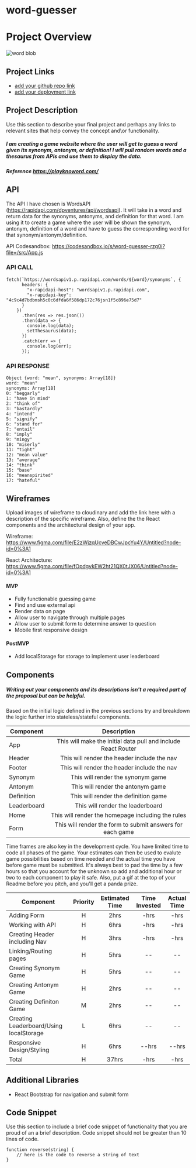 # word-guesser
# Project Overview
![word blob](https://media1.giphy.com/media/3o6ozjrPeWQifzyA6Y/giphy.gif?cid=ecf05e475e3af07b49adfba11666ca079a56fea76afecdba&rid=giphy.gif)
## Project Links

- [add your github repo link]()
- [add your deployment link]()

## Project Description

Use this section to describe your final project and perhaps any links to relevant sites that help convey the concept and\or functionality.
##### I am creating a game website where the user will get to guess a word given its synonym, antonym, or definition! I will pull random words and a thesaurus from APIs and use them to display the data.
##### Reference https://playknoword.com/
## API


The API I have chosen is WordsAPI (https://rapidapi.com/dpventures/api/wordsapi). It will take in a word and return data for the synonyms, antonyms, and definition for that word. I am using it to create a game where the user will be shown the synonym, antonym, definition of a word and have to guess the corresponding word for that synonym/antonym/definition.

API Codesandbox: https://codesandbox.io/s/word-guesser-rzg0i?file=/src/App.js
### API CALL
```
fetch(`https://wordsapiv1.p.rapidapi.com/words/${word}/synonyms`, {
      headers: {
        "x-rapidapi-host": "wordsapiv1.p.rapidapi.com",
        "x-rapidapi-key": "4c9c4d7bdbmsh5c0c6dfda6f586dp172c76jsn1f5c896e75d7"
      }
    })
      .then(res => res.json())
      .then(data => {
        console.log(data);
        setThesaurus(data);
      })
      .catch(err => {
        console.log(err);
      });
```
### API RESPONSE
```
Object {word: "mean", synonyms: Array[18]}
word: "mean"
synonyms: Array[18]
0: "beggarly"
1: "have in mind"
2: "think of"
3: "bastardly"
4: "intend"
5: "signify"
6: "stand for"
7: "entail"
8: "imply"
9: "mingy"
10: "miserly"
11: "tight"
12: "mean value"
13: "average"
14: "think"
15: "base"
16: "meanspirited"
17: "hateful"
```

## Wireframes

Upload images of wireframe to cloudinary and add the link here with a description of the specific wireframe. Also, define the the React components and the architectural design of your app.

Wireframe: https://www.figma.com/file/E2zWjzqUcveDBCwJpcYu4Y/Untitled?node-id=0%3A1

React Architecture: https://www.figma.com/file/fOpdgvkEW2ht21QX0tJX06/Untitled?node-id=0%3A1


#### MVP 
- Fully functionable guessing game
- Find and use external api 
- Render data on page 
- Allow user to navigate through multiple pages
- Allow user to submit form to determine answer to question
- Mobile first responsive design

#### PostMVP 

- Add localStorage for storage to implement user leaderboard

## Components
##### Writing out your components and its descriptions isn't a required part of the proposal but can be helpful.

Based on the initial logic defined in the previous sections try and breakdown the logic further into stateless/stateful components. 

| Component | Description | 
| --- | :---: |  
| App | This will make the initial data pull and include React Router| 
| Header | This will render the header include the nav | 
| Footer | This will render the header include the nav | 
| Synonym | This will render the synonym game |
| Antonym | This will render the antonym game |
| Definition | This will render the definition game |
| Leaderboard | This will render the leaderboard |
| Home | This will render the homepage including the rules |
| Form | This will render the form to submit answers for each game |

Time frames are also key in the development cycle.  You have limited time to code all phases of the game.  Your estimates can then be used to evalute game possibilities based on time needed and the actual time you have before game must be submitted. It's always best to pad the time by a few hours so that you account for the unknown so add and additional hour or two to each component to play it safe. Also, put a gif at the top of your Readme before you pitch, and you'll get a panda prize.

| Component | Priority | Estimated Time | Time Invested | Actual Time |
| --- | :---: |  :---: | :---: | :---: |
| Adding Form | H | 2hrs| -hrs | -hrs |
| Working with API | H | 6hrs| -hrs | -hrs |
| Creating Header including Nav | H | 3hrs | -hrs | -hrs
| Linking/Routing pages | H | 5hrs | -- | --
| Creating Synonym Game | H | 5hrs | -- | --
| Creating Antonym Game | H | 2hrs | -- | --
| Creating Definiton Game | M | 2hrs | -- | --
| Creating Leaderboard/Using localStorage | L | 6hrs | -- | --
| Responsive Design/Styling | H | 6hrs | --hrs | --hrs
| Total | H | 37hrs| -hrs | -hrs |

## Additional Libraries
- React Bootstrap for navigation and submit form

## Code Snippet

Use this section to include a brief code snippet of functionality that you are proud of an a brief description.  Code snippet should not be greater than 10 lines of code. 

```
function reverse(string) {
	// here is the code to reverse a string of text
}
```
